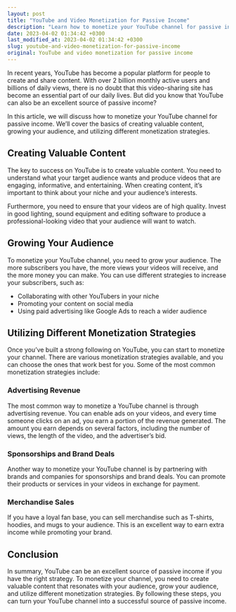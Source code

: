 ```yaml
---
layout: post
title: "YouTube and Video Monetization for Passive Income"
description: "Learn how to monetize your YouTube channel for passive income by creating valuable content, growing your audience, and utilizing different monetization strategies."
date: 2023-04-02 01:34:42 +0300
last_modified_at: 2023-04-02 01:34:42 +0300
slug: youtube-and-video-monetization-for-passive-income
original: YouTube and video monetization for passive income
---
```

In recent years, YouTube has become a popular platform for people to create and share content. With over 2 billion monthly active users and billions of daily views, there is no doubt that this video-sharing site has become an essential part of our daily lives. But did you know that YouTube can also be an excellent source of passive income?

In this article, we will discuss how to monetize your YouTube channel for passive income. We’ll cover the basics of creating valuable content, growing your audience, and utilizing different monetization strategies.

## Creating Valuable Content

The key to success on YouTube is to create valuable content. You need to understand what your target audience wants and produce videos that are engaging, informative, and entertaining. When creating content, it’s important to think about your niche and your audience’s interests. 

Furthermore, you need to ensure that your videos are of high quality. Invest in good lighting, sound equipment and editing software to produce a professional-looking video that your audience will want to watch.

## Growing Your Audience

To monetize your YouTube channel, you need to grow your audience. The more subscribers you have, the more views your videos will receive, and the more money you can make. You can use different strategies to increase your subscribers, such as:

- Collaborating with other YouTubers in your niche
- Promoting your content on social media
- Using paid advertising like Google Ads to reach a wider audience

## Utilizing Different Monetization Strategies

Once you’ve built a strong following on YouTube, you can start to monetize your channel. There are various monetization strategies available, and you can choose the ones that work best for you. Some of the most common monetization strategies include:

### Advertising Revenue

The most common way to monetize a YouTube channel is through advertising revenue. You can enable ads on your videos, and every time someone clicks on an ad, you earn a portion of the revenue generated. The amount you earn depends on several factors, including the number of views, the length of the video, and the advertiser’s bid.

### Sponsorships and Brand Deals

Another way to monetize your YouTube channel is by partnering with brands and companies for sponsorships and brand deals. You can promote their products or services in your videos in exchange for payment.

### Merchandise Sales

If you have a loyal fan base, you can sell merchandise such as T-shirts, hoodies, and mugs to your audience. This is an excellent way to earn extra income while promoting your brand.

## Conclusion

In summary, YouTube can be an excellent source of passive income if you have the right strategy. To monetize your channel, you need to create valuable content that resonates with your audience, grow your audience, and utilize different monetization strategies. By following these steps, you can turn your YouTube channel into a successful source of passive income.